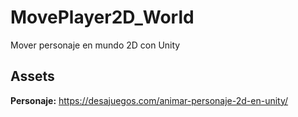 # MovePlayer2D_World
 Mover personaje en mundo 2D con Unity

## Assets
**Personaje:** https://desajuegos.com/animar-personaje-2d-en-unity/